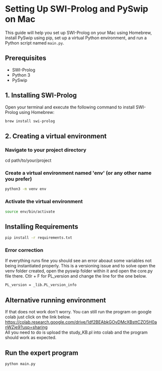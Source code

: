 # Setting Up SWI-Prolog and PySwip on Mac

This guide will help you set up SWI-Prolog on your Mac using Homebrew, install PySwip using pip, set up a virtual Python environment, and run a Python script named `main.py`.

## Prerequisites

- SWI-Prolog
- Python 3
- PySwip

## 1. Installing SWI-Prolog

Open your terminal and execute the following command to install SWI-Prolog using Homebrew:

```bash
brew install swi-prolog
```

## 2. Creating a virtual environment

### Navigate to your project directory

cd path/to/your/project

### Create a virtual environment named 'env' (or any other name you prefer)

```bash
python3 -m venv env
```

### Activate the virtual environment

```bash
source env/bin/activate
```

## Installing Requirements

```bash
pip install -r requirements.txt
```

### Error correction 
If everything runs fine you should see an error aboaut some variables not being instantiated properly. This is a versioning issue and to solve open the venv folder created, open the pyswip folder within it and open the core.py file there. 
Ctlr + F for PL_version
and change the line for the one below. 
```bash
PL_version = _lib.PL_version_info
```

## Alternative running environment 
If that does not work don't worry. You can still run the program on google colab just click on the link below.
https://colab.research.google.com/drive/1df2BEAbkGOvDMcXBsttCZO5H0anWZje9?usp=sharing <br/>
All you need to do is upload the study_KB.pl into colab and the program should work as expected.

## Run the expert program
```bash
python main.py
```
